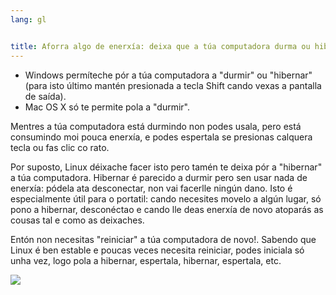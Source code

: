 ```yaml
---
lang: gl


title: Aforra algo de enerxía: deixa que a túa computadora durma ou hiberne
---
```


<ul>
<li>Windows permíteche pór a túa computadora a "durmir" ou "hibernar" (para isto último mantén presionada a tecla Shift cando vexas a pantalla de saída).</li>
<li>Mac OS X só te permite pola a "durmir".</li>
</ul>

Mentres a túa computadora está durmindo non podes usala, pero está consumindo moi pouca enerxía, e podes espertala se presionas calquera tecla ou fas clic co rato.

Por suposto, Linux déixache facer isto pero tamén te deixa pór a "hibernar" a túa computadora. Hibernar é parecido a durmir pero sen usar nada de enerxía: pódela ata desconectar, non vai facerlle ningún dano. Isto é especialmente útil para o portatil: cando necesites movelo a algún lugar, só pono a hibernar, desconéctao e cando lle deas enerxía de novo atoparás as cousas tal e como as deixaches.

Entón non necesitas "reiniciar" a túa computadora de novo!. Sabendo que Linux é ben estable e poucas veces necesita reiniciar, podes iniciala só unha vez, logo pola a hibernar, espertala, hibernar, espertala, etc.


<img src="Images/suspend_hibernate_thumb.png" />




